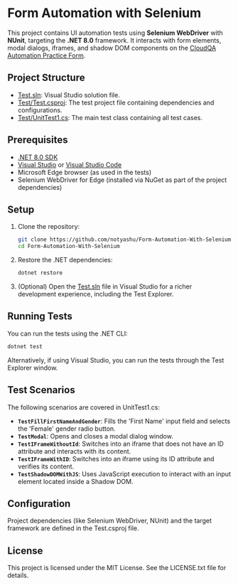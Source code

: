 # Form Automation with Selenium

This project contains UI automation tests using **Selenium WebDriver** with **NUnit**, targeting the **.NET 8.0** framework. It interacts with form elements, modal dialogs, iframes, and shadow DOM components on the [CloudQA Automation Practice Form](https://app.cloudqa.io/home/AutomationPracticeForm).

## Project Structure

- [Test.sln](Test.sln): Visual Studio solution file.
- [Test/Test.csproj](Test/Test.csproj): The test project file containing dependencies and configurations.
- [Test/UnitTest1.cs](Test/UnitTest1.cs): The main test class containing all test cases.

## Prerequisites

- [.NET 8.0 SDK](https://dotnet.microsoft.com/download)
- [Visual Studio](https://visualstudio.microsoft.com/) or [Visual Studio Code](https://code.visualstudio.com/)
- Microsoft Edge browser (as used in the tests)
- Selenium WebDriver for Edge (installed via NuGet as part of the project dependencies)

## Setup

1.  Clone the repository:
    ```sh
    git clone https://github.com/notyashu/Form-Automation-With-Selenium
    cd Form-Automation-With-Selenium
    ```
2.  Restore the .NET dependencies:
    ```sh
    dotnet restore
    ```
3.  (Optional) Open the [Test.sln](Test.sln) file in Visual Studio for a richer development experience, including the Test Explorer.

## Running Tests

You can run the tests using the .NET CLI:

````sh
dotnet test
````

Alternatively, if using Visual Studio, you can run the tests through the Test Explorer window.

## Test Scenarios

The following scenarios are covered in UnitTest1.cs:

- **`TestFillFirstNameAndGender`**: Fills the 'First Name' input field and selects the 'Female' gender radio button.
- **`TestModal`**: Opens and closes a modal dialog window.
- **`TestIFrameWithoutId`**: Switches into an iframe that does not have an ID attribute and interacts with its content.
- **`TestIFrameWithID`**: Switches into an iframe using its ID attribute and verifies its content.
- **`TestShadowDOMWithJS`**: Uses JavaScript execution to interact with an input element located inside a Shadow DOM.

## Configuration

Project dependencies (like Selenium WebDriver, NUnit) and the target framework are defined in the Test.csproj file.

## License

This project is licensed under the MIT License. See the LICENSE.txt file for details.
